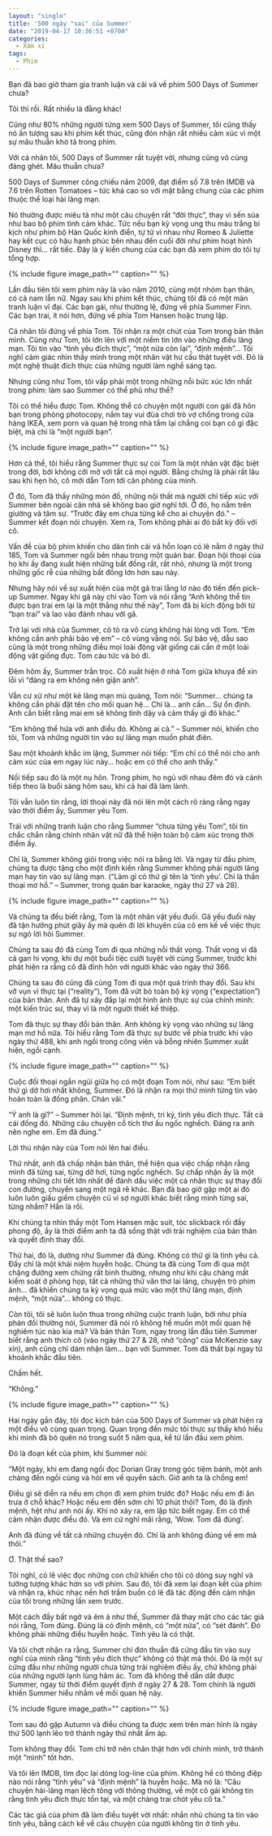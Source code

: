 ```yaml
---
layout: "single"
title: '500 ngày "sai" của Summer'
date: "2019-04-17 10:36:51 +0700"
categories:
  - Xàm xí
tags:
  - Phim
---
```


Bạn đã bao giờ tham gia tranh luận và cãi vã về phim 500 Days of Summer chưa?

Tôi thì rồi. Rất nhiều là đằng khác!

Cũng như 80% những người từng xem 500 Days of Summer, tôi cũng thấy nó ấn tượng sau khi phim kết thúc, cũng đón nhận rất nhiều cảm xúc vì một sự mâu thuẫn khó tả trong phim.

Với cá nhân tôi, 500 Days of Summer rất tuyệt vời, nhưng cũng vô cùng đáng ghét. Mâu thuẫn chưa?

500 Days of Summer công chiếu năm 2009, đạt điểm số 7.8 trên IMDB và 7.6 trên Rotten Tomatoes – tức khá cao so với mặt bằng chung của các phim thuộc thể loại hài lãng mạn.

Nó thường được miêu tả như một câu chuyện rất “đời thực”, thay vì sến súa như bao bộ phim tình cảm khác. Tức nếu bạn kỳ vọng ung thu máu trắng bi kịch như phim bộ Hàn Quốc kinh điển, tự tử vì nhau như Romeo & Juliette hay kết cục có hậu hạnh phúc bên nhau đến cuối đời như phim hoạt hình Disney thì… rất tiếc. Đây là ý kiến chung của các bạn đã xem phim do tôi tự tổng hợp.

{% include figure image_path="" caption="" %}

Lần đầu tiên tôi xem phim này là vào năm 2010, cùng một nhóm bạn thân, có cả nam lẫn nữ. Ngay sau khi phim kết thúc, chúng tôi đã có một màn tranh luận vĩ đại. Các bạn gái, như thường lệ, đứng về phía Summer Finn. Các bạn trai, ít nói hơn, đứng về phía Tom Hansen hoặc trung lập.

Cá nhân tôi đứng về phía Tom. Tôi nhận ra một chút của Tom trong bản thân mình. Cũng như Tom, tôi lớn lên với một niềm tin lớn vào những điều lãng mạn. Tôi tin vào “tình yêu đích thực”, “một nửa còn lại”, “định mệnh”… Tôi nghĩ cảm giác nhìn thấy mình trong một nhân vật hư cấu thật tuyệt vời. Đó là một nghệ thuật đích thực của những người làm nghề sáng tạo.

Nhưng cũng như Tom, tôi vấp phải một trong những nỗi bức xúc lớn nhất trong phim: làm sao Summer có thể phũ như thế?

Tôi có thể hiểu được Tom. Không thể có chuyện một người con gái đã hôn bạn trong phòng photocopy, nắm tay vui đùa chơi trò vợ chồng trong cửa hàng IKEA, xem porn và quan hệ trong nhà tắm lại chẳng coi bạn có gì đặc biệt, mà chỉ là “một người bạn”.

{% include figure image_path="" caption="" %}

Hơn cả thế, tôi hiểu rằng Summer thực sự coi Tom là một nhân vật đặc biệt trong đời, bởi không cởi mở với tất cả mọi người. Bằng chứng là phải rất lâu sau khi hẹn hò, cô mới dẫn Tom tới căn phòng của mình.

Ở đó, Tom đã thấy những món đồ, những nội thất mà người chỉ tiếp xúc với Summer bên ngoài căn nhà sẽ không bao giờ nghĩ tới. Ở đó, họ nằm trên giường và tâm sự. “Trước đây em chưa từng kể cho ai chuyện đó.” – Summer kết đoạn nói chuyện. Xem ra, Tom không phải ai đó bất kỳ đối với cô.

Vấn đề của bộ phim khiến cho dân tình cãi vã hỗn loạn có lẽ nằm ở ngày thứ 185, Tom và Summer ngồi bên nhau trong một quán bar. Đoạn hội thoại của họ khi ấy đang xuất hiện những bất đồng rất, rất nhỏ, nhưng là một trong những gốc rễ của những bất đồng lớn hơn sau này.

Nhưng hãy nói về sự xuất hiện của một gã trai lẳng lơ nào đó tiến đến pick-up Summer. Ngay khi gã này chỉ vào Tom và nói rằng “Anh không thể tin được bạn trai em lại là một thằng như thế này”, Tom đã bị kích động bởi từ “bạn trai” và lao vào đánh nhau với gã.

Trở lại với nhà của Summer, cô tỏ ra vô cùng không hài lòng với Tom. “Em không cần anh phải bảo vệ em” – cô vùng vằng nói. Sự bảo vệ, dẫu sao cũng là một trong những điều mọi loài động vật giống cái cần ở một loài động vật giống đực. Tom cáu tức và bỏ đi.

Đêm hôm ấy, Summer trằn trọc. Cô xuất hiện ở nhà Tom giữa khuya để xin lỗi vì “đáng ra em không nên giận anh”.

Vẫn cư xử như một kẻ lãng mạn mù quáng, Tom nói: “Summer… chúng ta không cần phải đặt tên cho mối quan hệ… Chỉ là… anh cần… Sự ổn định. Anh cần biết rằng mai em sẽ không tỉnh dậy và cảm thấy gì đó khác.”

“Em không thể hứa với anh điều đó. Không ai cả.” – Summer nói, khiến cho tôi, Tom và những người tin vào sự lãng mạn muốn phát điên.

Sau một khoảnh khắc im lặng, Summer nói tiếp: “Em chỉ có thể nói cho anh cảm xúc của em ngay lúc này… hoặc em có thể cho anh thấy.”

Nối tiếp sau đó là một nụ hôn. Trong phim, họ ngủ với nhau đêm đó và cảnh tiếp theo là buổi sáng hôm sau, khi cả hai đã làm lành.

Tôi vẫn luôn tin rằng, lời thoại này đã nói lên một cách rõ ràng rằng ngay vào thời điểm ấy, Summer yêu Tom.

Trái với những tranh luận cho rằng Summer “chưa từng yêu Tom”, tôi tin chắc chắn rằng chính nhân vật nữ đã thể hiện toàn bộ cảm xúc trong thời điểm ấy.

Chỉ là, Summer không giỏi trong việc nói ra bằng lời. Và ngay từ đầu phim, chúng ta được tặng cho một định kiến rằng Summer không phải người lãng mạn hay tin vào sự lãng mạn. (“Làm gì có thứ gì tên là ‘tình yêu’. Chỉ là thần thoại mơ hồ.” – Summer, trong quán bar karaoke, ngày thứ 27 và 28).

{% include figure image_path="" caption="" %}

Và chúng ta đều biết rằng, Tom là một nhân vật yếu đuối. Gã yếu đuối này đã tận hưởng phút giây ấy mà quên đi lời khuyên của cô em kế về việc thực sự ngỏ lời hỏi Summer.

Chúng ta sau đó đã cùng Tom đi qua những nỗi thất vọng. Thất vọng vì đã cả gan hi vọng, khi dự một buổi tiệc cưới tuyệt vời cùng Summer, trước khi phát hiện ra rằng cô đã đính hôn với người khác vào ngày thứ 366.

Chúng ta sau đó cũng đã cùng Tom đi qua một quá trình thay đổi. Sau khi vỡ vụn vì thực tại (“reality”), Tom đã vứt bỏ toàn bộ kỳ vọng (“expectation”) của bản thân. Anh đã tự xây đắp lại một hình ảnh thực sự của chính mình: một kiến trúc sư, thay vì là một người thiết kế thiệp.

Tom đã thực sự thay đổi bản thân. Anh không kỳ vọng vào những sự lãng mạn mơ hồ nữa. Tôi hiểu rằng Tom đã thực sự bước về phía trước khi vào ngày thứ 488, khi anh ngồi trong công viên và bỗng nhiên Summer xuất hiện, ngồi cạnh.

{% include figure image_path="" caption="" %}

Cuộc đối thoại ngắn ngủi giữa họ có một đoạn Tom nói, như sau: “Em biết thứ gì dở hơi nhất không, Summer. Đó là nhận ra mọi thứ mình từng tin vào hoàn toàn là đống phân. Chán vãi.”

“Ý anh là gì?” – Summer hỏi lại. “Định mệnh, tri kỷ, tình yêu đích thực. Tất cả cái đống đó. Những câu chuyện cổ tích thơ ấu ngốc nghếch. Đáng ra anh nên nghe em. Em đã đúng.”

Lời thú nhận này của Tom nói lên hai điều.

Thứ nhất, anh đã chấp nhận bản thân, thể hiện qua việc chấp nhận rằng mình đã từng sai, từng dở hơi, từng ngốc nghếch. Sự chấp nhận ấy là một trong những chi tiết lớn nhất để đánh dấu việc một cá nhân thực sự thay đổi con đường, chuyển sang một ngã rẽ khác. Bạn đã bao giờ gặp một ai đó luôn luôn giấu giếm chuyện cũ vì sợ người khác biết rằng mình từng sai, từng nhầm? Hẳn là rồi.

Khi chúng ta nhìn thấy một Tom Hansen mặc suit, tóc slickback rối đầy phong độ, ấy là thời điểm anh ta đã sống thật với trải nghiệm của bản thân và quyết định thay đổi.

Thứ hai, đó là, dường như Summer đã đúng. Không có thứ gì là tình yêu cả. Đấy chỉ là một khái niệm huyễn hoặc. Chúng ta đã cùng Tom đi qua một chặng đường xem chừng rất bình thường, nhưng như khi cậu chàng mất kiểm soát ở phòng họp, tất cả những thứ văn thơ lai láng, chuyện trò phim ảnh… đã khiến chúng ta kỳ vọng quá mức vào một thứ lãng mạn, định mệnh, “một nửa”… không có thực.

Còn tôi, tôi sẽ luôn luôn thua trong những cuộc tranh luận, bởi như phía phản đối thường nói, Summer đã nói rõ không hề muốn một mối quan hệ nghiêm túc nào kia mà? Và bản thân Tom, ngay trong lần đầu tiên Summer biết rằng anh thích cô (vào ngày thứ 27 & 28, nhờ “công” của McKenzie say xỉn), anh cũng chỉ dám nhận làm… bạn với Summer. Tom đã thất bại ngay từ khoảnh khắc đầu tiên.

Chấm hết.

“Không.”

{% include figure image_path="" caption="" %}

Hai ngày gần đây, tôi đọc kịch bản của 500 Days of Summer và phát hiện ra một điều vô cùng quan trọng. Quan trọng đến mức tôi thực sự thấy khó hiểu khi mình đã bỏ quên nó trong suốt 5 năm qua, kể từ lần đầu xem phim.

Đó là đoạn kết của phim, khi Summer nói:

“Một ngày, khi em đang ngồi đọc Dorian Gray trong góc tiệm bánh, một anh chàng đến ngồi cùng và hỏi em về quyển sách. Giờ anh ta là chồng em!

Điều gì sẽ diễn ra nếu em chọn đi xem phim trước đó? Hoặc nếu em đi ăn trưa ở chỗ khác? Hoặc nếu em đến sớm chỉ 10 phút thôi? Tom, đó là định mệnh, hệt như anh nói ấy. Khi nó xảy ra, em lập tức biết ngay. Em có thể cảm nhận được điều đó. Và em cứ nghĩ mãi rằng, ‘Wow. Tom đã đúng’.

Anh đã đúng về tất cả những chuyện đó. Chỉ là anh không đúng về em mà thôi.”

Ơ. Thật thế sao?

Tôi nghĩ, có lẽ việc đọc những con chữ khiến cho tôi có dòng suy nghĩ và tưởng tượng khác hơn so với phim. Sau đó, tôi đã xem lại đoạn kết của phim và nhận ra, khúc nhạc nền hơi trầm buồn có lẽ đã tác động đến cảm nhận của tôi trong những lần xem trước.

Một cách đầy bất ngờ và êm ả như thế, Summer đã thay mặt cho các tác giả nói rằng, Tom đúng. Đúng là có định mệnh, có “một nửa”, có “sét đánh”. Đó không phải những điều huyễn hoặc. Tình yêu là có thật.

Và tôi chợt nhận ra rằng, Summer chỉ đơn thuần đã cứng đầu tin vào suy nghĩ của mình rằng “tình yêu đích thực” không có thật mà thôi. Đó là một sự cứng đầu như những người chưa từng trải nghiệm điều ấy, chứ không phải của những người lạnh lùng hâm ác. Tom đã không thể dẫn dắt được Summer, ngay từ thời điểm quyết định ở ngày 27 & 28. Tom chính là người khiến Summer hiểu nhầm về mối quan hệ này.

{% include figure image_path="" caption="" %}

Tom sau đó gặp Autumn và điều chúng ta được xem trên màn hình là ngày thứ 500 lạnh lẽo trở thành ngày thứ nhất ấm áp.

Tom không thay đổi. Tom chỉ trở nên chân thật hơn với chính mình, trở thành một “mình” tốt hơn.

Và tôi lên IMDB, tìm đọc lại dòng log-line của phim. Không hề có thông điệp nào nói rằng “tình yêu” và “định mệnh” là huyễn hoặc. Mà nó là: “Câu chuyện hài-lãng mạn lệch tông với thông thường, về một cô gái không tin rằng tình yêu đích thực tồn tại, và một chàng trai chót yêu cô ta.”

Các tác giả của phim đã làm điều tuyệt vời nhất: nhắn nhủ chúng ta tin vào tình yêu, bằng cách kể về câu chuyện của người không tin ở tình yêu.
